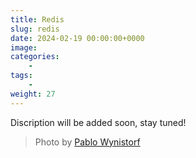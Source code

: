 ```yaml
---
title: Redis
slug: redis
date: 2024-02-19 00:00:00+0000
image: 
categories:
    - 
tags:
    - 
weight: 27
---
```

Discription will be added soon, stay tuned!

> Photo by [Pablo Wynistorf](https://www.pablo.one)
